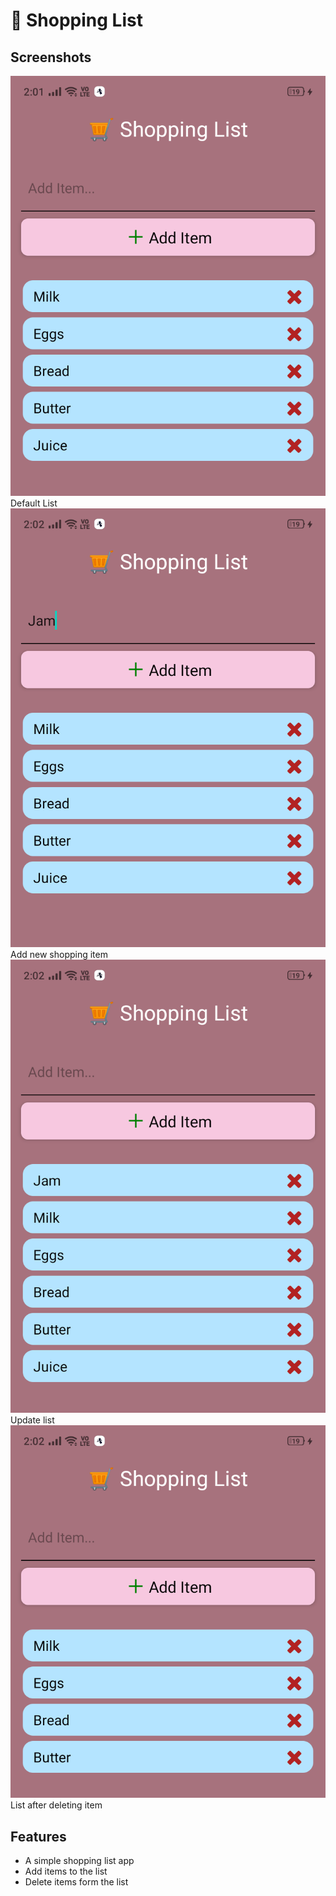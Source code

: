 # 🛒 Shopping List  

## Screenshots

![default list](screenshots/default.png)  
Default List  
![add item](screenshots/additem.png)  
Add new shopping item  
![update list](screenshots/updatedlist.png)  
Update list  
![deleted item](screenshots/deleteditem.png)  
List after deleting item  

## Features

- A simple shopping list app
- Add items to the list 
- Delete items form the list